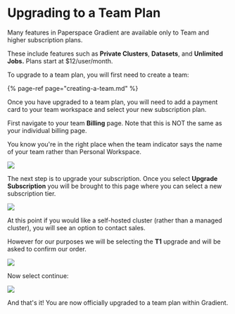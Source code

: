 # Upgrading to a Team Plan

Many features in Paperspace Gradient are available only to Team and higher subscription plans.

These include features such as **Private Clusters**, **Datasets**, and **Unlimited Jobs.** Plans start at $12/user/month.

To upgrade to a team plan, you will first need to create a team:

{% page-ref page="creating-a-team.md" %}



Once you have upgraded to a team plan, you will need to add a payment card to your team workspace and select your new subscription plan.

First navigate to your team **Billing** page. Note that this is NOT the same as your individual billing page. 

You know you're in the right place when the team indicator says the name of your team rather than Personal Workspace.

![](https://blog.paperspace.com/content/images/2020/12/Screen-Shot-2020-12-03-at-9.51.50-PM.png)



The next step is to upgrade your subscription. Once you select **Upgrade Subscription** you will be brought to this page where you can select a new subscription tier.

![](https://blog.paperspace.com/content/images/2020/12/Screen-Shot-2020-12-03-at-9.51.59-PM.png)



At this point if you would like a self-hosted cluster \(rather than a managed cluster\), you will see an option to contact sales.

However for our purposes we will be selecting the **T1** upgrade and will be asked to confirm our order.

![](https://blog.paperspace.com/content/images/2020/12/Screen-Shot-2020-12-03-at-9.52.04-PM.png)



Now select continue:

![](https://blog.paperspace.com/content/images/2020/12/Screen-Shot-2020-12-03-at-9.52.12-PM.png)



And that's it! You are now officially upgraded to a team plan within Gradient. 


